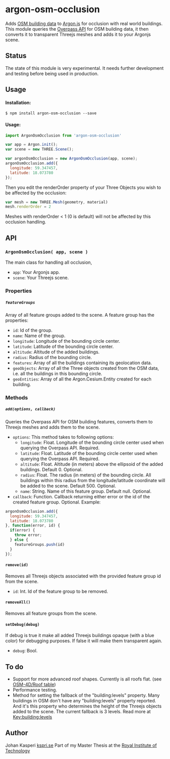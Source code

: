 argon-osm-occlusion
============

Adds [OSM building data](http://wiki.openstreetmap.org/wiki/Buildings) to [Argon.js](http://argonjs.io/) for occlusion with real world buildings. This module queries the [Overpass API](http://overpass-turbo.eu/) for OSM building data, it then converts it to transparent Threejs meshes and adds it to your Argonjs scene.

Status
-----

The state of this module is very experimental. It needs further development and testing before being used in production.

Usage
-----

#### Installation:
```
$ npm install argon-osm-occlusion --save
```

#### Usage:
```javascript
import ArgonOsmOcclusion from 'argon-osm-occlusion'

var app = Argon.init();
var scene = new THREE.Scene();

var argonOsmOcclusion = new ArgonOsmOcclusion(app, scene);
argonOsmOcclusion.add({
  longitude: 59.347457,
  latitude: 18.073780
});
```
Then you edit the renderOrder property of your Three Objects you wish to be affected by the occlusion:
```javascript
var mesh = new THREE.Mesh(geometry, material)
mesh.renderOrder = 2
```
Meshes with renderOrder < 1 (0 is default) will not be affected by this occlusion handling.

API
-----

### `ArgonOsmOcclusion( app, scene )`

The main class for handling all occlusion,

* `app`: Your Argonjs app.
* `scene`: Your Threejs scene.

### Properties

##### `featureGroups`
Array of all feature groups added to the scene. A feature group has the properties:
* `id`: Id of the group.
* `name`: Name of the group.
* `longitude`: Longitude of the bounding circle center.
* `latitude`: Latitude of the bounding circle center.
* `altitude`: Altitude of the added buildings.
* `radius`: Radius of the bounding circle.
* `features`: Array of all the buildings containing its geolocation data.
* `geoObjects`: Array of all the Three objects created from the OSM data, i.e. all the buildings in this bounding circle.
* `geoEntities`: Array of all the Argon.Cesium.Entity created for each building.

### Methods

##### `add(options, callback)`
Queries the Overpass API for OSM building features, converts them to Threejs meshes and adds them to the scene.

* `options`: This method takes to following options:
  * `longitude`: Float. Longitude of the bounding circle center used when querying the Overpass API. Required.
  * `latitude`: Float. Latitude of the bounding circle center used when querying the Overpass API. Required.
  * `altitude`: Float. Altitude (in meters) above the ellipsoid of the added buildings. Default 0. Optional.
  * `radius`: Float. The radius (in meters) of the bounding circle. All buildings within this radius from the longitude/latitude coordinate will be added to the scene. Default 500. Optional.
  * `name`: String. Name of this feature group. Default null. Optional.
* `callback`: Function. Callback returning either error or the id of the created feature group. Optional. Example:
```javascript
argonOsmOcclusion.add({
  longitude: 59.347457,
  latitude: 18.073780
}, function(error, id) {
  if(error) {
    throw error;
  } else {
    featureGroups.push(id)
  }
});
```

#### `remove(id)`
Removes all Threejs objects associated with the provided feature group id from the scene.

* `id`: Int. Id of the feature group to be removed.

#### `removeAll()`
Removes all feature groups from the scene.

#### `setDebug(debug)`
If debug is true it make all added Threejs buildings opaque (with a blue color) for debugging purposes. If false it will make them transparent again.

* `debug`: Bool.

To do
-----
* Support for more advanced roof shapes. Currently is all roofs flat. (see [OSM-4D/Roof table](http://wiki.openstreetmap.org/wiki/OSM-4D/Roof_table))
* Performance testing.
* Method for setting the fallback of the "building:levels" property. Many buildings in OSM don't have any "building:levels" property reported. And it's this property who determines the height of the Threejs objects added to the scene. The current fallback is 3 levels. Read more at [Key:building:levels](http://wiki.openstreetmap.org/wiki/Key:building:levels)

Author
-----
Johan Kasperi
[kspri.se](http://kspri.se)
Part of my Master Thesis at the [Royal Institute of Technology](http://kth.se)
